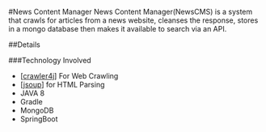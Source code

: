 #News Content Manager
News Content Manager(NewsCMS) is a system that crawls for articles from a news website, cleanses the response, stores in a mongo database then makes it available to search via an API.

##Details

###Technology Involved

- [[crawler4j](https://github.com/yasserg/crawler4j)] For Web Crawling
- [[jsoup](https://github.com/jhy/jsoup/)] for HTML Parsing
- JAVA 8
- Gradle
- MongoDB
- SpringBoot
